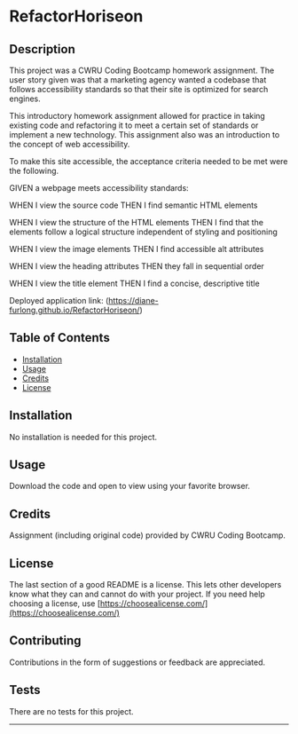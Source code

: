 # RefactorHoriseon

## Description 

This project was a CWRU Coding Bootcamp homework assignment. The user story given was that a marketing agency wanted a codebase that follows accessibility standards so that their site is optimized for search engines.

This introductory homework assignment allowed for practice in taking existing code and refactoring it to meet a certain set of standards or implement a new technology. This assignment also was an introduction to the concept of web accessibility. 

To make this site accessible, the acceptance criteria needed to be met were the following.

  GIVEN a webpage meets accessibility standards:

  WHEN I view the source code
  THEN I find semantic HTML elements

  WHEN I view the structure of the HTML elements
  THEN I find that the elements follow a logical structure independent of styling and positioning

  WHEN I view the image elements
  THEN I find accessible alt attributes

  WHEN I view the heading attributes
  THEN they fall in sequential order

  WHEN I view the title element
  THEN I find a concise, descriptive title


Deployed application link: (https://diane-furlong.github.io/RefactorHoriseon/)


## Table of Contents


* [Installation](#installation)
* [Usage](#usage)
* [Credits](#credits)
* [License](#license)


## Installation

No installation is needed for this project.


## Usage 

Download the code and open to view using your favorite browser.


## Credits

Assignment (including original code) provided by CWRU Coding Bootcamp.


## License

The last section of a good README is a license. This lets other developers know what they can and cannot do with your project. If you need help choosing a license, use [https://choosealicense.com/](https://choosealicense.com/)

## Contributing

Contributions in the form of suggestions or feedback are appreciated.

## Tests

There are no tests for this project.

---

